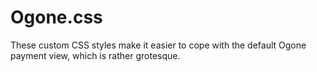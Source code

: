 Ogone.css
===================

These custom CSS styles make it easier to cope with the default Ogone payment view, which is rather grotesque.

